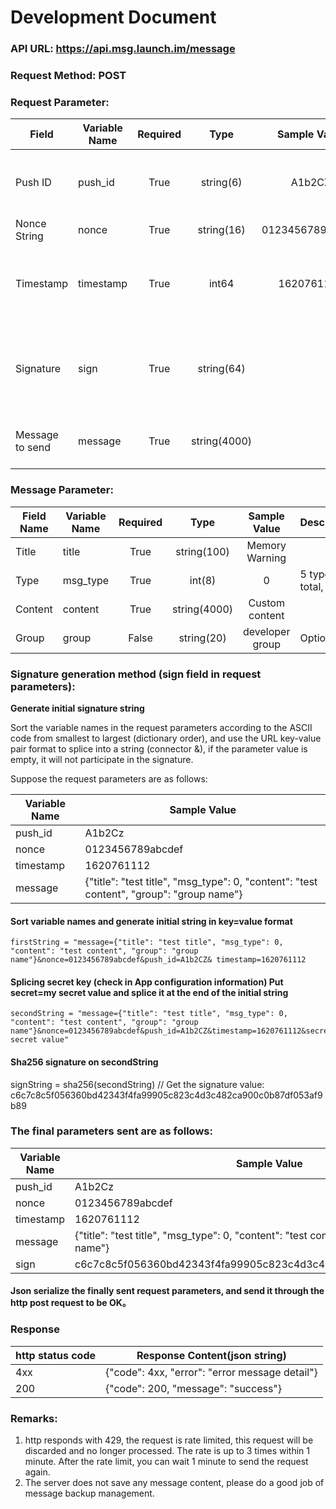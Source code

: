 # Development Document

### API URL: https://api.msg.launch.im/message

### Request Method: POST

### Request Parameter:
Field|Variable Name|Required|Type|Sample Value|Description
---|---|:---:|:---:|:---:|---
Push ID|push_id|True|string(6)|A1b2CZ|Obtain from App application configuration information
Nonce String|nonce|True|string(16)|0123456789abcdef|A-Za-z0-9
Timestamp|timestamp|True|int64|1620761112|Unix timestamp (seconds), valid within 1 minute of the current time
Signature|sign|True|string(64)| |sha256 check value, see the signature generation method below
Message to send|message|True|string(4000)| |json string, see message parameters for fields

### Message Parameter:
Field Name|Variable Name|Required|Type|Sample Value|Description
---|---|:---:|:---:|:---:|---
Title|title|True|string(100)|Memory Warning|
Type|msg_type|True|int(8)|0|5 types in total, 0-5
Content|content|True|string(4000)|Custom content|
Group|group|False|string(20)| developer group |Optional

### Signature generation method (sign field in request parameters):
**Generate initial signature string**

Sort the variable names in the request parameters according to the ASCII code from smallest to largest (dictionary order), and use the URL key-value pair format to splice into a string (connector &), if the parameter value is empty, it will not participate in the signature.

Suppose the request parameters are as follows:

Variable Name|Sample Value
---|---
push_id|A1b2Cz
nonce|0123456789abcdef
timestamp|1620761112
message|{"title": "test title", "msg_type": 0, "content": "test content", "group": "group name"}


#### Sort variable names and generate initial string in key=value format
```
firstString = "message={"title": "test title", "msg_type": 0, "content": "test content", "group": "group name"}&nonce=0123456789abcdef&push_id=A1b2CZ& timestamp=1620761112
```
#### Splicing secret key (check in App configuration information) Put secret=my secret value and splice it at the end of the initial string
```
secondString = "message={"title": "test title", "msg_type": 0, "content": "test content", "group": "group name"}&nonce=0123456789abcdef&push_id=A1b2CZ&timestamp=1620761112&secret=my secret value"
```

#### Sha256 signature on secondString
signString = sha256(secondString) // Get the signature value: c6c7c8c5f056360bd42343f4fa99905c823c4d3c482ca900c0b87df053af9b89

### The final parameters sent are as follows:

Variable Name|Sample Value
---|---
push_id|A1b2Cz
nonce|0123456789abcdef
timestamp|1620761112
message|{"title": "test title", "msg_type": 0, "content": "test content", "group": "group name"}
sign|c6c7c8c5f056360bd42343f4fa99905c823c4d3c482ca900c0b87df053af9b89

#### Json serialize the finally sent request parameters, and send it through the http post request to be OK。

### Response
http status code|Response Content(json string)
---|---
4xx|{"code": 4xx, "error": "error message detail"}
200|{"code": 200, "message": "success"}

### Remarks:
1. http responds with 429, the request is rate limited, this request will be discarded and no longer processed. The rate is up to 3 times within 1 minute. After the rate limit, you can wait 1 minute to send the request again.
0. The server does not save any message content, please do a good job of message backup management.
